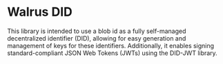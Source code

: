 # Walrus DID

This library is intended to use a blob id as a fully self-managed decentralized identifier (DID), allowing for easy generation and management of keys for these identifiers. Additionally, it enables signing standard-compliant JSON Web Tokens (JWTs) using the DID-JWT library.